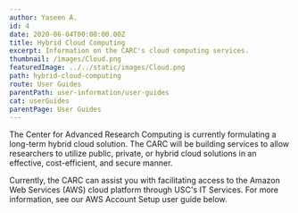 ```yaml
---
author: Yaseen A.
id: 4
date: 2020-06-04T00:00:00.00Z
title: Hybrid Cloud Computing
excerpt: Information on the CARC's cloud computing services.
thumbnail: /images/Cloud.png
featuredImage: ../../static/images/Cloud.png
path: hybrid-cloud-computing
route: User Guides
parentPath: user-information/user-guides
cat: userGuides
parentPage: User Guides
---
```


The Center for Advanced Research Computing is currently formulating a long-term hybrid cloud solution. The CARC will be building services to allow researchers to utilize public, private, or hybrid cloud solutions in an effective, cost-efficient, and secure manner.

Currently, the CARC can assist you with facilitating access to the Amazon Web Services (AWS) cloud platform through USC's IT Services. For more information, see our AWS Account Setup user guide below.
